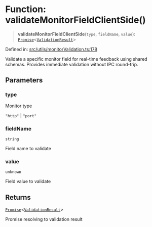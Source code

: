 # Function: validateMonitorFieldClientSide()

> **validateMonitorFieldClientSide**(`type`, `fieldName`, `value`): [`Promise`](https://developer.mozilla.org/docs/Web/JavaScript/Reference/Global_Objects/Promise)\<[`ValidationResult`](../interfaces/ValidationResult.md)\>

Defined in: [src/utils/monitorValidation.ts:178](https://github.com/Nick2bad4u/Uptime-Watcher/blob/8a1973382d5fe14c52996ecda381894eb7ecd4a6/src/utils/monitorValidation.ts#L178)

Validate a specific monitor field for real-time feedback using shared schemas.
Provides immediate validation without IPC round-trip.

## Parameters

### type

Monitor type

`"http"` | `"port"`

### fieldName

`string`

Field name to validate

### value

`unknown`

Field value to validate

## Returns

[`Promise`](https://developer.mozilla.org/docs/Web/JavaScript/Reference/Global_Objects/Promise)\<[`ValidationResult`](../interfaces/ValidationResult.md)\>

Promise resolving to validation result
